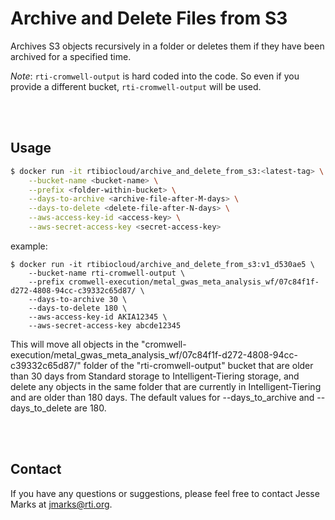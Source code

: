 # Archive and Delete Files from S3
Archives S3 objects recursively in a folder or deletes them if they have been archived for a specified time.

*Note*: `rti-cromwell-output` is hard coded into the code. So even if you provide a different bucket, `rti-cromwell-output` will be used.

<br><br>

## Usage

```bash
$ docker run -it rtibiocloud/archive_and_delete_from_s3:<latest-tag> \
    --bucket-name <bucket-name> \
    --prefix <folder-within-bucket> \
    --days-to-archive <archive-file-after-M-days> \
    --days-to-delete <delete-file-after-N-days> \
    --aws-access-key-id <access-key> \
    --aws-secret-access-key <secret-access-key>
```

example:
```
$ docker run -it rtibiocloud/archive_and_delete_from_s3:v1_d530ae5 \
    --bucket-name rti-cromwell-output \
    --prefix cromwell-execution/metal_gwas_meta_analysis_wf/07c84f1f-d272-4808-94cc-c39332c65d87/ \
    --days-to-archive 30 \
    --days-to-delete 180 \
    --aws-access-key-id AKIA12345 \
    --aws-secret-access-key abcde12345
```
This will move all objects in the "cromwell-execution/metal_gwas_meta_analysis_wf/07c84f1f-d272-4808-94cc-c39332c65d87/"
folder of the "rti-cromwell-output" bucket that are older than 30 days from Standard storage to Intelligent-Tiering storage,
and delete any objects in the same folder that are currently in Intelligent-Tiering and are older than 180 days.
The default values for --days_to_archive and --days_to_delete are 180.


<br><br>



## Contact
If you have any questions or suggestions, please feel free to contact Jesse Marks at jmarks@rti.org.
